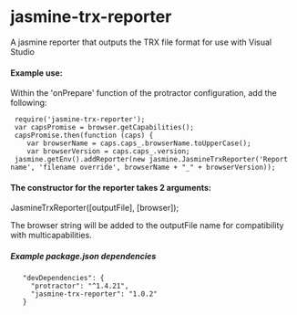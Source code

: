 # jasmine-trx-reporter
A jasmine reporter that outputs the TRX file format for use with Visual Studio


#### Example use:

Within the 'onPrepare' function of the protractor configuration, add the following:

     require('jasmine-trx-reporter');
     var capsPromise = browser.getCapabilities();
     capsPromise.then(function (caps) {
        var browserName = caps.caps_.browserName.toUpperCase();
        var browserVersion = caps.caps_.version;
     jasmine.getEnv().addReporter(new jasmine.JasmineTrxReporter('Report name', 'filename override', browserName + "_" + browserVersion));
 
#### The constructor for the reporter takes 2 arguments:
 JasmineTrxReporter([outputFile], [browser]);
 
 The browser string will be added to the outputFile name for compatibility with multicapabilities.
 
##### Example package.json dependencies
       "devDependencies": {
         "protractor": "^1.4.21",
         "jasmine-trx-reporter": "1.0.2"
       }

